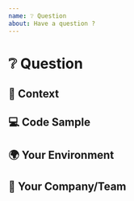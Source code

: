 ```yaml
---
name: ❔ Question
about: Have a question ?
---
```


<!---
Thanks for filing an issue 😄! Before you submit, please read the following:

Search open/closed issues before submitting since someone might have asked the same thing before!
-->

# ❔ Question

<!--- Provide your question here -->

## 🔦 Context

<!--- How has this issue affected you? What are you trying to accomplish? -->

<!--- Providing context helps us come up with a solution that is most useful in the real world -->

## 💻 Code Sample

<!-- If you are seeing an error, please provide a code repository, gist or sample files to reproduce the issue -->

## 🌍 Your Environment

<!--- Include as many relevant details about the environment you experienced the issue in -->

## 🧢 Your Company/Team

<!--- Which product team are you a part of? (i.e. Adobe/Photoshop) -->